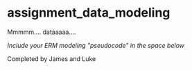# assignment_data_modeling
Mmmmm.... dataaaaa....

*Include your ERM modeling "pseudocode" in the space below*

Completed by James and Luke